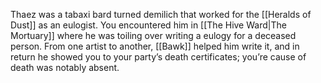 Thaez was a tabaxi bard turned demilich that worked for the [[Heralds of Dust]] as an eulogist. You encountered him in [[The Hive Ward|The Mortuary]] where he was toiling over writing a eulogy for a deceased person. From one artist to another, [[Bawk]] helped him write it, and in return he showed you to your party’s death certificates; you’re cause of death was notably absent.